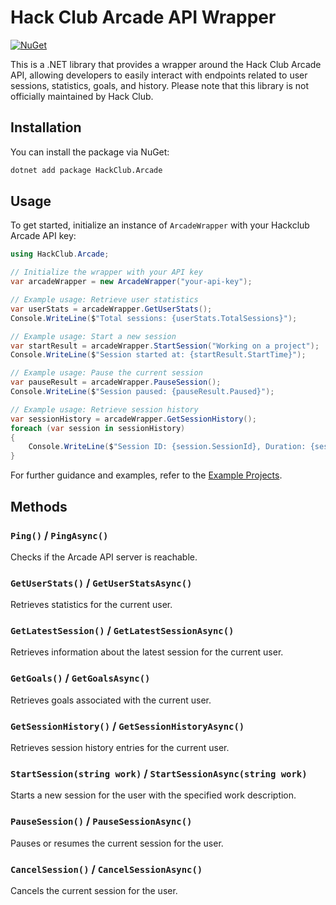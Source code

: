 # Hack Club Arcade API Wrapper

[![NuGet](https://img.shields.io/nuget/v/HackClub.Arcade.svg?label=NuGet)](https://www.nuget.org/packages/HackClub.Arcade/1.0.0)

This is a .NET library that provides a wrapper around the Hack Club Arcade API, allowing developers to easily interact with endpoints related to user sessions, statistics, goals, and history. Please note that this library is not officially maintained by Hack Club.

## Installation

You can install the package via NuGet:

```bash
dotnet add package HackClub.Arcade
```

## Usage

To get started, initialize an instance of `ArcadeWrapper` with your Hackclub Arcade API key:

```csharp
using HackClub.Arcade;

// Initialize the wrapper with your API key
var arcadeWrapper = new ArcadeWrapper("your-api-key");

// Example usage: Retrieve user statistics
var userStats = arcadeWrapper.GetUserStats();
Console.WriteLine($"Total sessions: {userStats.TotalSessions}");

// Example usage: Start a new session
var startResult = arcadeWrapper.StartSession("Working on a project");
Console.WriteLine($"Session started at: {startResult.StartTime}");

// Example usage: Pause the current session
var pauseResult = arcadeWrapper.PauseSession();
Console.WriteLine($"Session paused: {pauseResult.Paused}");

// Example usage: Retrieve session history
var sessionHistory = arcadeWrapper.GetSessionHistory();
foreach (var session in sessionHistory)
{
    Console.WriteLine($"Session ID: {session.SessionId}, Duration: {session.Duration}");
}
```
For further guidance and examples, refer to the [Example Projects](https://github.com/bora-sy/ArcadeWrapperCSharp/tree/main/Examples).

## Methods

### `Ping()` / `PingAsync()`

Checks if the Arcade API server is reachable.

### `GetUserStats()` / `GetUserStatsAsync()`

Retrieves statistics for the current user.

### `GetLatestSession()` / `GetLatestSessionAsync()`

Retrieves information about the latest session for the current user.

### `GetGoals()` / `GetGoalsAsync()`

Retrieves goals associated with the current user.

### `GetSessionHistory()` / `GetSessionHistoryAsync()`

Retrieves session history entries for the current user.

### `StartSession(string work)` / `StartSessionAsync(string work)`

Starts a new session for the user with the specified work description.

### `PauseSession()` / `PauseSessionAsync()`

Pauses or resumes the current session for the user.

### `CancelSession()` / `CancelSessionAsync()`

Cancels the current session for the user.
